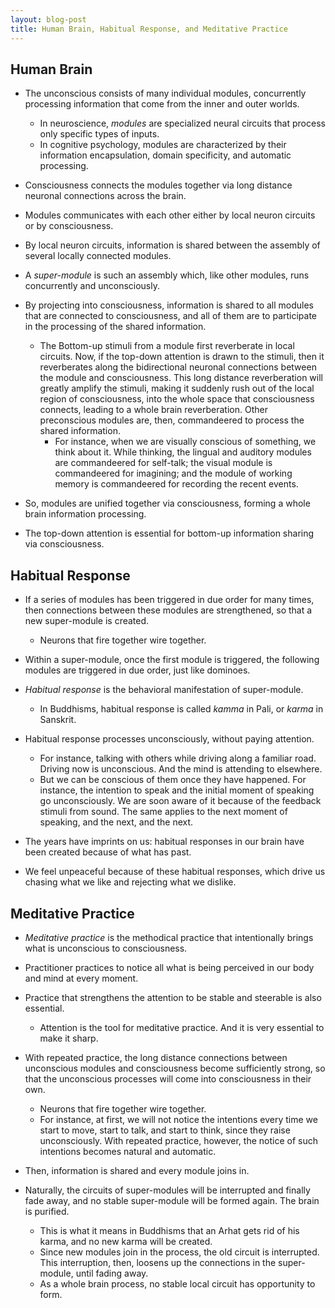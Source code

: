 ```yaml
---
layout: blog-post
title: Human Brain, Habitual Response, and Meditative Practice
---
```


## Human Brain

- The unconscious consists of many individual modules, concurrently processing information that come from the inner and outer worlds.
    - In neuroscience, _modules_ are specialized neural circuits that process only specific types of inputs.
    - In cognitive psychology, modules are characterized by their information encapsulation, domain specificity, and automatic processing.

- Consciousness connects the modules together via long distance neuronal connections across the brain.

- Modules communicates with each other either by local neuron circuits or by consciousness.

- By local neuron circuits, information is shared between the assembly of several locally connected modules.

- A _super-module_ is such an assembly which, like other modules, runs concurrently and unconsciously.

- By projecting into consciousness, information is shared to all modules that are connected to consciousness, and all of them are to participate in the processing of the shared information.
    - The Bottom-up stimuli from a module first reverberate in local circuits. Now, if the top-down attention is drawn to the stimuli, then it reverberates along the bidirectional neuronal connections between the module and consciousness. This long distance reverberation will greatly amplify the stimuli, making it suddenly rush out of the local region of consciousness, into the whole space that consciousness connects, leading to a whole brain reverberation. Other preconscious modules are, then, commandeered to process the shared information.
        - For instance, when we are visually conscious of something, we think about it. While thinking, the lingual and auditory modules are commandeered for self-talk; the visual module is commandeered for imagining; and the module of working memory is commandeered for recording the recent events.

- So, modules are unified together via consciousness, forming a whole brain information processing.

- The top-down attention is essential for bottom-up information sharing via consciousness.

## Habitual Response

- If a series of modules has been triggered in due order for many times, then connections between these modules are strengthened, so that a new super-module is created.
    - Neurons that fire together wire together.

- Within a super-module, once the first module is triggered, the following modules are triggered in due order, just like dominoes.

- _Habitual response_ is the behavioral manifestation of super-module.
    - In Buddhisms, habitual response is called _kamma_ in Pali, or _karma_ in Sanskrit.

- Habitual response processes unconsciously, without paying attention.
    - For instance, talking with others while driving along a familiar road. Driving now is unconscious. And the mind is attending to elsewhere.
    - But we can be conscious of them once they have happened. For instance, the intention to speak and the initial moment of speaking go unconsciously. We are soon aware of it because of the feedback stimuli from sound. The same applies to the next moment of speaking, and the next, and the next.

- The years have imprints on us: habitual responses in our brain have been created because of what has past.

- We feel unpeaceful because of these habitual responses, which drive us chasing what we like and rejecting what we dislike.

## Meditative Practice

- _Meditative practice_ is the methodical practice that intentionally brings what is unconscious to consciousness.

- Practitioner practices to notice all what is being perceived in our body and mind at every moment.

- Practice that strengthens the attention to be stable and steerable is also essential.
    - Attention is the tool for meditative practice. And it is very essential to make it sharp.

- With repeated practice, the long distance connections between unconscious modules and consciousness become sufficiently strong, so that the unconscious processes will come into consciousness in their own.
    - Neurons that fire together wire together.
    - For instance, at first, we will not notice the intentions every time we start to move, start to talk, and start to think, since they raise unconsciously. With repeated practice, however, the notice of such intentions becomes natural and automatic.

- Then, information is shared and every module joins in.

- Naturally, the circuits of super-modules will be interrupted and finally fade away, and no stable super-module will be formed again. The brain is purified.
    - This is what it means in Buddhisms that an Arhat gets rid of his karma, and no new karma will be created.
    - Since new modules join in the process, the old circuit is interrupted. This interruption, then, loosens up the connections in the super-module, until fading away.
    - As a whole brain process, no stable local circuit has opportunity to form.
